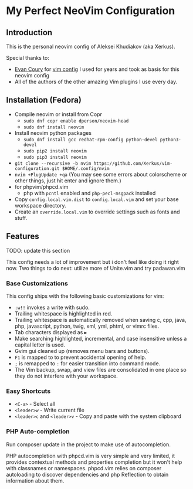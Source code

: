 # My Perfect NeoVim Configuration

## Introduction

This is the personal neovim config of Aleksei Khudiakov (aka Xerkus).

Special thanks to:

- [Evan Coury](https://github.com/EvanDotPro) for
  [vim config](https://github.com/EvanDotPro/vim-configuration) I used for
  years and took as basis for this neovim config
- All of the authors of the other amazing Vim plugins I use every day.

## Installation (Fedora)

- Compile neovim or install from Copr
    - `sudo dnf copr enable dperson/neovim-head`
    - `sudo dnf install neovim`
- Install neovim python packages
    - `sudo dnf install gcc redhat-rpm-config python-devel python3-devel`
    - `sudo pip2 install neovim`
    - `sudo pip3 install neovim`
- `git clone --recursive -b nvim https://github.com/Xerkus/vim-configuration.git $HOME/.config/nvim`
- `nvim +PlugUpdate +qa` (You may see some errors about colorscheme or other
  things, just hit enter and ignore them.)
- for phpvim/phpcd.vim
    - php with `pcntl` enabled and `php-pecl-msgpack` installed
- Copy `config.local.vim.dist` to `config.local.vim` and set your base workspace directory.
- Create an `override.local.vim` to override settings such as fonts and stuff.

## Features

TODO: update this section

This config needs a lot of improvement but i don't feel like doing it right now.
Two things to do next: utilize more of Unite.vim and try padawan.vim

### Base Customizations

This config ships with the following basic customizations for vim:

* `:w!!` invokes a write with sudo.
* Trailing whitespace is highlighted in red.
* Trailing whitespace is automatically removed when saving c, cpp, java, php,
  javascript, python, twig, xml, yml, phtml, or vimrc files.
* Tab characters displayed as ▸
* Make searching highlighted, incremental, and case insensitive unless a capital letter is used.
* Gvim gui cleaned up (removes menu bars and buttons).
* `F1` is mapped to <Esc> to prevent accidental opening of help.
* `;` is remapped to `:` for easier transition into command mode.
* The Vim backup, swap, and view files are consolidated in one place so they do
  not interfere with your workspace.

### Easy Shortcuts

* `<C-a>` - Select all
* `<leader>w` - Write current file
* `<leader>c` and `<leader>v` - Copy and paste with the system clipboard

### PHP Auto-completion

Run composer update in the project to make use of autocompletion.

PHP autocompletion with phpcd.vim is very simple and very limited, it provides
contextual methods and properties completion but it won't help with classnames
or namespaces. phpcd.vim relies on composer autoloading to discover dependencies
and php Reflection to obtain information about them.


